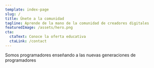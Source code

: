 ```yaml
---
template: index-page
slug: /
title: Únete a la comunidad
tagline: Aprende de la mano de la comunidad de creadores digitales
featuredImage: /assets/hero.png
cta:
  ctaText: Conoce la oferta educativa
  ctaLink: /contact
---
```

 Somos programadores enseñando a las nuevas generaciones de programadores
